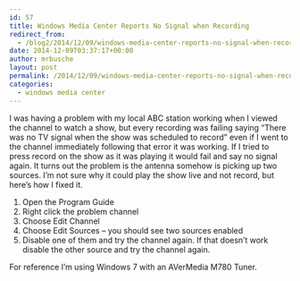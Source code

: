 ```yaml
---
id: 57
title: Windows Media Center Reports No Signal when Recording
redirect_from:
  - /blog2/2014/12/09/windows-media-center-reports-no-signal-when-recording/
date: 2014-12-09T03:37:17+00:00
author: mrbusche
layout: post
permalink: /2014/12/09/windows-media-center-reports-no-signal-when-recording/
categories:
  - windows media center
---
```

I was having a problem with my local ABC station working when I viewed the channel to watch a show, but every recording was failing saying &#8220;There was no TV signal when the show was scheduled to record&#8221; even if I went to the channel immediately following that error it was working. If I tried to press record on the show as it was playing it would fail and say no signal again. It turns out the problem is the antenna somehow is picking up two sources. I&#8217;m not sure why it could play the show live and not record, but here&#8217;s how I fixed it.

  1. Open the Program Guide
  2. Right click the problem channel
  3. Choose Edit Channel
  4. Choose Edit Sources &#8211; you should see two sources enabled
  5. Disable one of them and try the channel again. If that doesn&#8217;t work disable the other source and try the channel again.

For reference I&#8217;m using Windows 7 with an AVerMedia M780 Tuner.